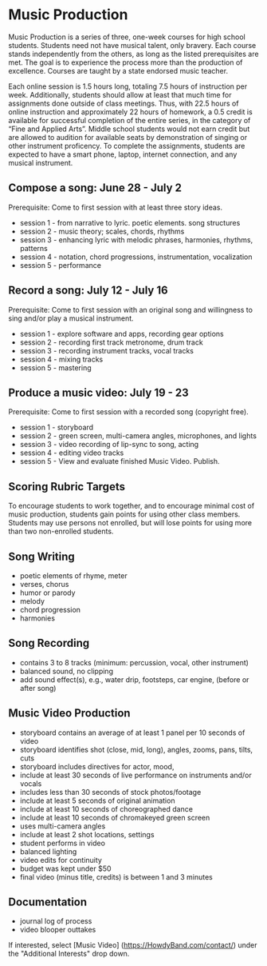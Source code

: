 # Music Production
Music Production is a series of three, one-week courses for high school students.
Students need not have musical talent, only bravery. Each course stands independently from the others, as long as the listed prerequisites are met. The goal is to experience the process more than the production of excellence. 
Courses are taught by a state endorsed music teacher.
                                                      
Each online session is 1.5 hours long, totaling 7.5 hours of instruction per week. Additionally, students should allow at least that much time for assignments done outside of class meetings.
Thus, with 22.5 hours of online instruction and approximately 22 hours of homework, a 0.5 credit is available for successful completion of the entire series, in the category of “Fine and Applied Arts”. Middle school students would not earn credit but are allowed to audition for available seats by demonstration of singing or other instrument proficency. 
To complete the assignments, students are expected to have a smart phone, laptop, internet connection, and any musical instrument.

## Compose a song: June 28 - July 2 
Prerequisite: Come to first session with at least three story ideas.

* session 1 - from narrative to lyric. poetic elements. song structures
* session 2 - music theory; scales, chords, rhythms
* session 3 - enhancing lyric with melodic phrases, harmonies, rhythms, patterns
* session 4 - notation, chord progressions, instrumentation, vocalization
* session 5 - performance

## Record a song: July 12 - July 16 
Prerequisite: Come to first session with an original song and willingness to sing and/or play a musical instrument.

* session 1 - explore software and apps, recording gear options
* session 2 - recording first track metronome, drum track
* session 3 - recording instrument tracks, vocal tracks
* session 4 - mixing tracks 
* session 5 - mastering

## Produce a music video: July 19 - 23
Prerequisite: Come to first session with a recorded song (copyright free).

* session 1 -  storyboard
* session 2 -  green screen, multi-camera angles, microphones, and lights
* session 3 -  video recording of lip-sync to song, acting
* session 4 -  editing video tracks
* session 5 -  View and evaluate finished Music Video. Publish.

## Scoring Rubric Targets
To encourage students to work together, and to encourage minimal cost of music production, students gain points for using other class members. 
Students may use persons not enrolled, but will lose points for using more than two non-enrolled students.

## Song Writing
* poetic elements of rhyme, meter
* verses, chorus
* humor or parody
* melody 
* chord progression 
* harmonies 

## Song Recording
* contains 3 to 8 tracks (minimum: percussion, vocal, other instrument)
* balanced sound, no clipping 
* add sound effect(s), e.g., water drip, footsteps, car engine, (before or after song)                                             

## Music Video Production
* storyboard contains an average of at least 1 panel per 10 seconds of video
* storyboard identifies shot (close, mid, long), angles, zooms, pans, tilts, cuts
* storyboard includes directives for actor, mood, 
* include at least 30 seconds of live performance on instruments and/or vocals
* includes less than 30 seconds of stock photos/footage
* include at least 5 seconds of original animation
* include at least 10 seconds of choreographed dance
* include at least 10 seconds of chromakeyed green screen 
* uses multi-camera angles
* include at least 2 shot locations, settings
* student performs in video
* balanced lighting
* video edits for continuity
* budget was kept under $50
* final video (minus title, credits) is between 1 and 3 minutes

## Documentation
* journal log of process
* video blooper outtakes

If interested, select [Music Video] (https://HowdyBand.com/contact/) under the "Additional Interests" drop down.

